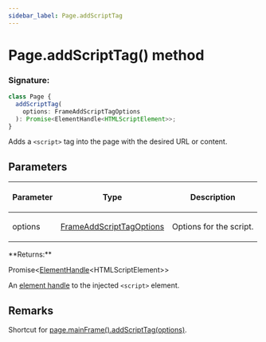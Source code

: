 ```yaml
---
sidebar_label: Page.addScriptTag
---
```


# Page.addScriptTag() method

### Signature:

```typescript
class Page {
  addScriptTag(
    options: FrameAddScriptTagOptions
  ): Promise<ElementHandle<HTMLScriptElement>>;
}
```

Adds a `<script>` tag into the page with the desired URL or content.

## Parameters

<table><thead><tr><th>

Parameter

</th><th>

Type

</th><th>

Description

</th></tr></thead>
<tbody><tr><td>

options

</td><td>

[FrameAddScriptTagOptions](./puppeteer.frameaddscripttagoptions.md)

</td><td>

Options for the script.

</td></tr>
</tbody></table>
**Returns:**

Promise&lt;[ElementHandle](./puppeteer.elementhandle.md)&lt;HTMLScriptElement&gt;&gt;

An [element handle](./puppeteer.elementhandle.md) to the injected `<script>` element.

## Remarks

Shortcut for [page.mainFrame().addScriptTag(options)](./puppeteer.frame.addscripttag.md).
